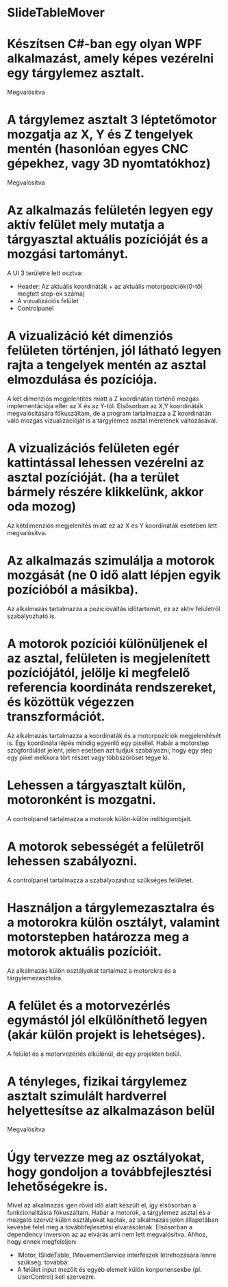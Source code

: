 # SlideTableMover

# Készítsen C#-ban egy olyan WPF alkalmazást, amely képes vezérelni egy tárgylemez asztalt.
Megvalósítva
# A tárgylemez asztalt 3 léptetőmotor mozgatja az X, Y és Z tengelyek mentén (hasonlóan egyes CNC gépekhez, vagy 3D nyomtatókhoz)
Megvalósítva
# Az alkalmazás felületén legyen egy aktív felület mely mutatja a tárgyasztal aktuális pozícióját és a mozgási tartományt.
A UI 3 területre lett osztva:
- Header: Az aktuális koordináták + az aktuális motorpozíciók(0-től megtett step-ek száma)
- A vizualizációs felület
- Controlpanel
# A vizualizáció két dimenziós felületen történjen, jól látható legyen rajta a tengelyek mentén az asztal elmozdulása és pozíciója.
A két dimenziós megjelentítés miatt a Z koordinátán történő mozgás implementációja eltér az X és az Y-tól. Elsősorban az X,Y koordináták megvalósítására fókuszáltam, de a program tartalmazza a Z koordinátán való mozgás vizualizációját is a tárgylemez asztal méretének változásával.
# A vizualizációs felületen egér kattintással lehessen vezérelni az asztal pozícióját. (ha a terület bármely részére klikkelünk, akkor oda mozog)
Az kétdimenziós megjelenítés miatt ez az X és Y koordináták esetében lett megvalósítva.
# Az alkalmazás szimulálja a motorok mozgását (ne 0 idő alatt lépjen egyik pozícióból a másikba).
Az alkalmazás tartalmazza a pozícióváltás időtartamát, ez az aktív felületről szabályozható is.
# A motorok pozíciói különüljenek el az asztal, felületen is megjelenített pozíciójától, jelölje ki megfelelő referencia koordináta rendszereket, és közöttük végezzen transzformációt.
Az alkalmazás tartalmazza a koordináták és a motorpozíciók megjelenítését is. Egy koordináta lépés mindig egyenlő egy pixellel. Habár a motorstep szögfordulást jelent, jelen esetben azt tudjuk szabályozni, hogy egy step egy pixel mekkora tört részét vagy többszörösét tegye ki.
# Lehessen a tárgyasztalt külön, motoronként is mozgatni.
A controlpanel tartalmazza a motorok külön-külön indítógombjait.
# A motorok sebességét a felületről lehessen szabályozni.
A controlpanel tartalmazza a szabályozáshoz szükséges felületet.
# Használjon a tárgylemezasztalra és a motorokra külön osztályt, valamint motorstepben határozza meg a motorok aktuális pozícióit.
Az alkalmazás külön osztályokat tartalmaz a motorokra és a tárgylemezasztalra.
# A felület és a motorvezérlés egymástól jól elkülöníthető legyen (akár külön projekt is lehetséges).
A felület és a motorvezérlés elkülönül, de egy projekten belül.
# A tényleges, fizikai tárgylemez asztalt szimulált hardverrel helyettesítse az alkalmazáson belül
Megvalósítva
# Úgy tervezze meg az osztályokat, hogy gondoljon a továbbfejlesztési lehetőségekre is.
Mivel az alkalmazás igen rövid idő alatt készült el, így elsősorban a funkcionalitásra fókuszáltam.
Habár a motorok, a tárgylemez asztal és a mozgató szervíz külön osztályokat kaptak, az alkalmazás jelen állapotában kevésbé felel meg a továbbfejlesztési elvárásoknak.
Elsősorban a dependency inversion az az elvárás ami nem lett megvalósítva.
Ahhoz, hogy ennek megfeleljen:
- IMotor, ISlideTable, IMovementService interfészek létrehozására lenne szükség.
továbbá:
- A felület input mezőit és egyéb elemeit külön konponensekbe (pl. UserControl) kell szervezni.
